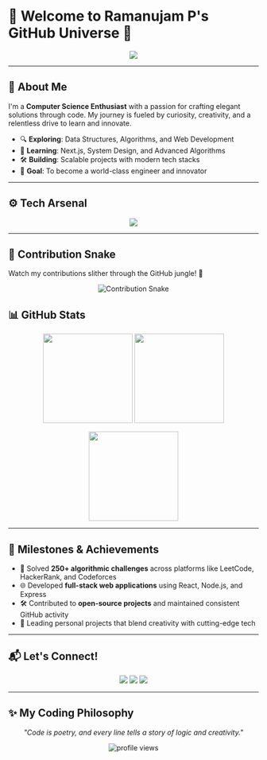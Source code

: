# 👋 Welcome to Ramanujam P's GitHub Universe 🚀

<p align="center">
  <img src="https://readme-typing-svg.herokuapp.com?font=JetBrains+Mono&size=26&pause=800&color=00C4FF&center=true&vCenter=true&width=800&lines=🔥+Passionate+Coder;💻+Web+Dev+Wizard;🧠+Problem-Solving+Ninja;🌌+Building+the+Future;⚡+Code+%7C+Create+%7C+Conquer" />
</p>

---

## 🌟 About Me

I'm a **Computer Science Enthusiast** with a passion for crafting elegant solutions through code. My journey is fueled by curiosity, creativity, and a relentless drive to learn and innovate.

- 🔍 **Exploring**: Data Structures, Algorithms, and Web Development  
- 🌱 **Learning**: Next.js, System Design, and Advanced Algorithms  
- 🛠 **Building**: Scalable projects with modern tech stacks  
- 🎯 **Goal**: To become a world-class engineer and innovator  

---

## ⚙️ Tech Arsenal

<p align="center">
  <img src="https://skillicons.dev/icons?i=java,cpp,python,html,css,js,react,nodejs,express,git,github,figma,vscode" />
</p>

---

## 🐍 Contribution Snake

Watch my contributions slither through the GitHub jungle! 🐍

<p align="center">
  <img src="https://raw.githubusercontent.com/Ramanujam-p/Ramanujam-p/main/output/snake.svg" alt="Contribution Snake" />
</p>


## 📊 GitHub Stats

<p align="center">
  <img src="https://github-readme-stats.vercel.app/api?username=Ramanujam-p&show_icons=true&theme=dracula&hide_border=true&count_private=true" height="180px" />
  <img src="https://github-readme-stats.vercel.app/api/top-langs/?username=Ramanujam-p&layout=compact&theme=dracula&hide_border=true" height="180px" />
</p>

<p align="center">
  <img src="https://github-readme-streak-stats.herokuapp.com/?user=Ramanujam-p&theme=dracula&hide_border=true" height="180px" />
</p>

---

## 🏅 Milestones & Achievements

- 🧩 Solved **250+ algorithmic challenges** across platforms like LeetCode, HackerRank, and Codeforces  
- 🌐 Developed **full-stack web applications** using React, Node.js, and Express  
- 🛠 Contributed to **open-source projects** and maintained consistent GitHub activity  
- 🚀 Leading personal projects that blend creativity with cutting-edge tech  

---

## 📬 Let's Connect!

<p align="center">
  <a href="mailto:pramanujam68@gmail.com"><img src="https://img.shields.io/badge/Email-D14836?style=flat-square&logo=gmail&logoColor=white" /></a>
  <a href="https://github.com/Ramanujam-p"><img src="https://img.shields.io/badge/GitHub-181717?style=flat-square&logo=github&logoColor=white" /></a>
  <a href="https://www.linkedin.com/in/ramanujam-p"><img src="https://img.shields.io/badge/LinkedIn-0A66C2?style=flat-square&logo=linkedin&logoColor=white" /></a>
</p>

---

## ✨ My Coding Philosophy

<p align="center">
  <em>"Code is poetry, and every line tells a story of logic and creativity."</em>
</p>

<p align="center">
  <img src="https://komarev.com/ghpvc/?username=Ramanujam-p&style=flat-square&color=00C4FF" alt="profile views" />
</p>
